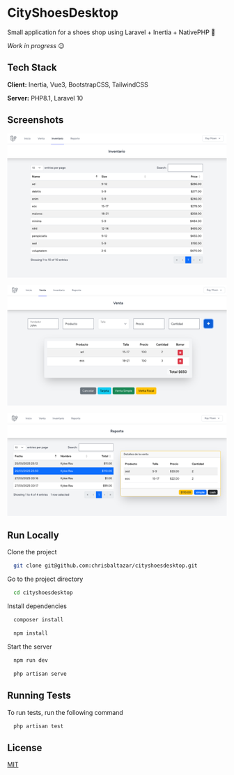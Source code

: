 

# CityShoesDesktop

Small application for a shoes shop using Laravel + Inertia + NativePHP 🚀

_Work in progress_ 😉

## Tech Stack

**Client:** Inertia, Vue3, BootstrapCSS, TailwindCSS

**Server:** PHP8.1, Laravel 10


## Screenshots

![Inventory](screenshots/Screenshot-inventory.png)

![Sales](screenshots/Screenshot-sales.png)

![Report](screenshots/Screenshot-report.png)


## Run Locally

Clone the project

```bash
  git clone git@github.com:chrisbaltazar/cityshoesdesktop.git
```

Go to the project directory

```bash
  cd cityshoesdesktop
```

Install dependencies

```bash
  composer install
```

```bash
  npm install
```

Start the server

```bash
  npm run dev   
```

```bash
  php artisan serve
```

## Running Tests

To run tests, run the following command

```bash
  php artisan test
```


## License

[MIT](https://choosealicense.com/licenses/mit/)

